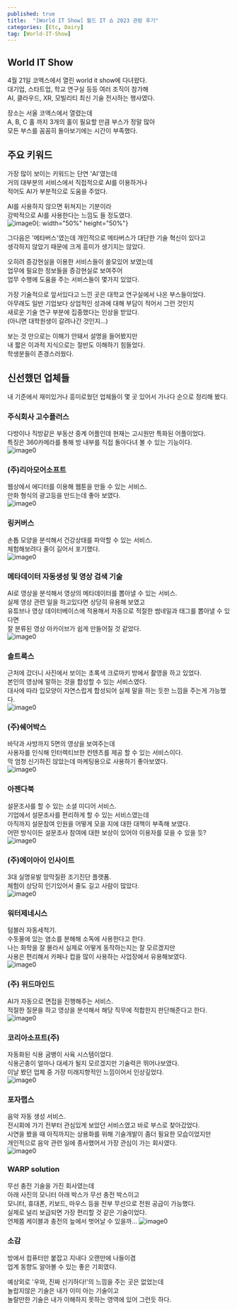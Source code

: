 ```yaml
---
published: true
title:  "[World IT Show] 월드 IT 쇼 2023 관람 후기"
categories: [Etc, Dairy]
tag: [World-IT-Show]
---
```


## World IT Show
4월 21일 코엑스에서 열린 world it show에 다녀왔다.  
대기업, 스타트업, 학교 연구실 등등 여러 조직이 참가해  
AI, 클라우드, XR, 모빌리티 최신 기술 전시하는 행사였다.  

장소는 서울 코엑스에서 열렸는데  
A, B, C 홀 까지 3개의 홀이 필요할 만큼 부스가 정말 많아  
모든 부스를 꼼꼼히 돌아보기에는 시간이 부족했다.    

## 주요 키워드

가장 많이 보이는 키워드는 단연 'AI'였는데  
거의 대부분의 서비스에서 직접적으로 AI를 이용하거나  
적어도 AI가 부분적으로 도움을 주었다.  

AI를 사용하지 않으면 뒤쳐지는 기분이라  
강박적으로 AI를 사용한다는 느낌도 들 정도였다.  
![image0](/images/2023-04-21-world_it_show_actual_ai.png){: width="50%" height="50%"}    

그다음은 '메타버스'였는데 개인적으로 메타버스가 대단한 기술 혁신이 있다고  
생각하지 않았기 때문에 크게 흥미가 생기지는 않았다.  

오히려 증강현실을 이용한 서비스들이 쓸모있어 보였는데  
업무에 필요한 정보들을 증강현실로 보여주어  
업무 수행에 도움을 주는 서비스들이 몇가지 있었다.  

가장 기술적으로 앞서있다고 느낀 곳은 대학교 연구실에서 나온 부스들이었다.  
아무래도 일반 기업보다 상업적인 성과에 대해 부담이 적어서 그런 것인지  
새로운 기술 연구 부분에 집중했다는 인상을 받았다.   
(아니면 대학원생이 갈려나간 것인지...)  

보는 것 만으로는 이해가 안돼서 설명을 들어봤지만  
내 짧은 이과적 지식으로는 절반도 이해하기 힘들었다.  
학생분들이 존경스러웠다.  


## 신선했던 업체들

내 기준에서 재미있거나 흥미로웠던 업체들이 몇 곳 있어서 가나다 순으로 정리해 봤다.  


### 주식회사 고수플러스
다방이나 직방같은 부동산 중계 어플인데 현재는 고시원만 특화된 어플이었다.  
특징은 360카메라를 통해 방 내부를 직접 돌아다녀 볼 수 있는 기능이다.  
![image0](/images/2023-04-21-world_it_show_gosuplus.JPG)  

### (주)리아모어소프트
웹상에서 에디터를 이용해 웹툰을 만들 수 있는 서비스.  
만화 형식의 광고등을 만드는데 좋아 보였다.  
![image0](/images/2023-04-21-world_it_show_riamore.JPG)  

### 링커버스
손톱 모양을 분석해서 건강상태를 파악할 수 있는 서비스.  
체험해보려다 줄이 길어서 포기했다.  
![image0](/images/2023-04-21-world_it_show_linkerbus.JPG)  

### 메타데이터 자동생성 및 영상 검색 기술
AI로 영상을 분석해서 영상의 메타데이터를 뽑아낼 수 있는 서비스.  
실제 영상 관련 일을 하고있다면 상당히 유용해 보였고  
유튜브나 영상 데이터베이스에 적용해서 자동으로 적절한 썸네일과 태그를 뽑아낼 수 있다면  
잘 분류된 영상 아카이브가 쉽게 만들어질 것 같았다.  
![image0](/images/2023-04-21-world_it_show_metadata_video.JPG)  

### 솔트룩스
근처에 갔더니 사진에서 보이는 초록색 크로마키 방에서 촬영을 하고 있었다.  
본인의 영상에 말하는 것을 합성할 수 있는 서비스였다.  
대사에 따라 입모양이 자연스럽게 합성되어 실제 말을 하는 듯한 느낌을 주는게 가능했다.  
![image0](/images/2023-04-21-world_it_show_saltlux.JPG)  

### (주)쉐어박스
바닥과 사방까지 5면의 영상을 보여주는데  
사용자를 인식해 인터렉티브한 컨텐츠를 제공 할 수 있는 서비스이다.  
막 엄청 신기하진 않았는데 마케팅용으로 사용하기 좋아보였다.  
![image0](/images/2023-04-21-world_it_show_sharebox.JPG)  

### 아젠다북
설문조사를 할 수 있는 소셜 미디어 서비스.  
기업에서 설문조사를 편리하게 할 수 있는 서비스였는데  
아직까지 설문참여 인원을 어떻게 모을 지에 대한 대책이 부족해 보였다.  
어떤 방식이든 설문조사 참여에 대한 보상이 있어야 이용자를 모을 수 있을 듯?  
![image0](/images/2023-04-21-world_it_show_agendabook.JPG)  

### (주)에이아이 인사이트
3대 실명유발 망막질환 조기진단 플랫폼.  
체험이 상당히 인기있어서 줄도 길고 사람이 많았다.  
![image0](/images/2023-04-21-world_it_show_ai_insight.JPG)  

### 워터제네시스
텀블러 자동세척기.  
수돗물에 있는 염소를 분해해 소독에 사용한다고 한다.  
나는 화학을 잘 몰라서 실제로 어떻게 동작하는지는 잘 모르겠지만  
사용은 편리해서 카페나 컵을 많이 사용하는 사업장에서 유용해보였다.  
![image0](/images/2023-04-21-world_it_show_watergenesis.JPG)  

### (주) 위드마인드
AI가 자동으로 면접을 진행해주는 서비스.  
적절한 질문을 하고 영상을 분석해서 해당 직무에 적합한지 판단해준다고 한다.  
![image0](/images/2023-04-21-world_it_show_withmind.JPG)  

### 코리아소프트(주)
자동화된 식용 굼뱅이 사육 시스템이었다.  
식용곤충이 얼마나 대세가 될지 모르겠지만 기술력은 뛰어나보였다.  
이날 봤던 업체 중 가장 미래지향적인 느낌이어서 인상깊었다.  
![image0](/images/2023-04-21-world_it_show_koreasoft.JPG)  

### 포자랩스
음악 자동 생성 서비스.  
전시회에 가기 전부터 관심있게 보았던 서비스였고 바로 부스로 찾아갔었다.  
시연을 봤을 때 아직까지는 상용화를 위해 기술개발이 좀더 필요한 모습이었지만  
개인적으로 음악 관련 일에 종사했어서 가장 관심이 가는 회사였다.  
![image0](/images/2023-04-21-world_it_show_pozalaps.JPG)  

### WARP solution
무선 충전 기술을 가진 회사였는데  
아래 사진의 모니터 아래 박스가 무선 충전 박스이고  
모니터, 휴대폰, 키보드, 마우스 등을 전부 무선으로 전원 공급이 가능했다.  
실제로 널리 보급되면 가장 편리할 것 같은 기술이었다.  
언제쯤 케이블과 충전의 늪에서 벗어날 수 있을까...
![image0](/images/2023-04-21-world_it_show_wrap.JPG)  


### 소감
방에서 컴퓨터만 붙잡고 지내다 오랜만에 나들이겸  
업계 동향도 알아볼 수 있는 좋은 기회였다.  

예상외로 '우와, 진짜 신기하다!'의 느낌을 주는 곳은 없었는데  
놀랍지않은 기술은 내가 이미 아는 기술이고  
놀랄만한 기술은 내가 이해하지 못하는 영역에 있어 그런듯 하다.  